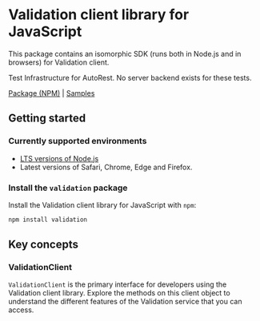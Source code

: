 # Validation client library for JavaScript

This package contains an isomorphic SDK (runs both in Node.js and in browsers) for Validation client.

Test Infrastructure for AutoRest. No server backend exists for these tests.

[Package (NPM)](https://www.npmjs.com/package/validation) |
[Samples](https://github.com/Azure-Samples/azure-samples-js-management)

## Getting started

### Currently supported environments

- [LTS versions of Node.js](https://nodejs.org/about/releases/)
- Latest versions of Safari, Chrome, Edge and Firefox.


### Install the `validation` package

Install the Validation client library for JavaScript with `npm`:

```bash
npm install validation
```


## Key concepts

### ValidationClient

`ValidationClient` is the primary interface for developers using the Validation client library. Explore the methods on this client object to understand the different features of the Validation service that you can access.

